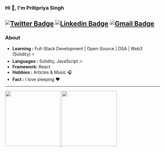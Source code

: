 
### Hi 👋, I'm Pritipriya Singh 
[![Twitter Badge](https://img.shields.io/badge/-Pritipriya_Singh-1ca0f1?style=flat-square&logo=twitter&logoColor=white&link=https://twitter.com/pritisinghhhh)](https://twitter.com/pritisinghhhh)  [![Linkedin Badge](https://img.shields.io/badge/-Pritipriya_Singh-blue?style=flat-square&logo=Linkedin&logoColor=white&link=https://https://www.linkedin.com/in/pritipsingh//)](https://www.linkedin.com/in/pritipsingh/) [![Gmail Badge](https://img.shields.io/badge/-Pritipriya_Singh-c14438?style=flat-square&logo=Gmail&logoColor=white&link=mailto:mail2pritipriya@gmail.com)](mailto:mail2pritipriya@gmail.com)
---------------------------------------------------------------------------------------------------------------------------------------------------------------------------------
### About

-  **Learning :** Full-Stack Development | Open-Source | DSA | Web3 (Solidity)  :zap:
-  **Languages :** Solidity, JavaScript :fire:
-  **Framework:** React
-  **Hobbies :** Articles & Music :headphones:
-  **Fact :** I love sleeping :heart: 

---------------------------------------------------------------------------------------------------------------------------------------------------------------------------------

<a href="https://github.com/pritipsingh">
  <img height="180em" src="https://github-readme-stats.vercel.app/api?username=pritipsingh&theme=buefy&show_icons=true" />
  <img height="180em" src="https://github-readme-stats.vercel.app/api/top-langs/?username=pritipsingh&theme=buefy&layout=compact" />
</a>

